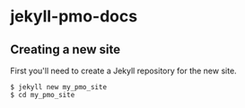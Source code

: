 # jekyll-pmo-docs

## Creating a new site

First you'll need to create a Jekyll repository for the new site.

    $ jekyll new my_pmo_site
    $ cd my_pmo_site

